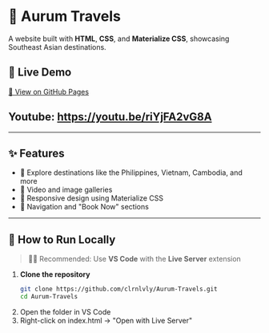 # 🌴 Aurum Travels

A website built with **HTML**, **CSS**, and **Materialize CSS**, showcasing Southeast Asian destinations.

## 🔗 Live Demo  
[🔗 View on GitHub Pages](https://clrnlvly.github.io/Aurum-Travels/)

## Youtube: https://youtu.be/riYjFA2vG8A
---

## ✨ Features

- 📍 Explore destinations like the Philippines, Vietnam, Cambodia, and more
- 🎥 Video and image galleries
- 📱 Responsive design using Materialize CSS
- 🧭 Navigation and "Book Now" sections

---

## 🚀 How to Run Locally

> 🧑‍💻 Recommended: Use **VS Code** with the **Live Server** extension

1. **Clone the repository**
   ```bash
   git clone https://github.com/clrnlvly/Aurum-Travels.git
   cd Aurum-Travels
2. Open the folder in VS Code
3. Right-click on index.html → "Open with Live Server"
